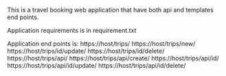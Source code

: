 This is a travel booking web application that have both api and templates end points.

Application requirements is in requirement.txt

Application end points is:
  https://host/trips/
  https://host/trips/new/
  https://host/trips/id/update/
  https://host/trips/id/delete/
  https://host/trips/api/
  https://host/trips/api/create/
  https://host/trips/api/id/
  https://host/trips/api/id/update/
  https://host/trips/api/id/delete/

